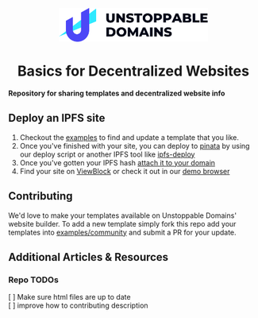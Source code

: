 <p align="center">
  <a href="https://unstoppabledomains.com/">
    <img src="unstoppable-logo.svg" width="300" />
  </a>
</p>
<h1 align="center">
Basics for Decentralized Websites
</h1>

**Repository for sharing templates and decentralized website info**

## Deploy an IPFS site

1. Checkout the [examples](examples/README.md) to find and update a template that you like.
2. Once you've finished with your site, you can deploy to [pinata](https://pinata.cloud/) by using our deploy script or another IPFS tool like [ipfs-deploy](https://github.com/ipfs-shipyard/ipfs-deploy)
3. Once you've gotten your IPFS hash [attach it to your domain](https://youtu.be/I9vTeAtELOk?t=61)
4. Find your site on [ViewBlock](https://viewblock.io/) or check it out in our [demo browser](https://unstoppabledomains.com/browser)

## Contributing

We'd love to make your templates available on Unstoppable Domains' website builder. To add a new template simply fork this repo add your templates into [examples/community](examples/community) and submit a PR for your update.

## Additional Articles & Resources

<!-- TODO -->

### Repo TODOs

[ ] Make sure html files are up to date  
[ ] improve how to contributing description
